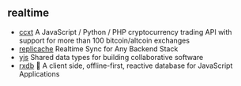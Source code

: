 ## realtime

- [ccxt](https://github.com/ccxt/ccxt) A JavaScript / Python / PHP cryptocurrency trading API with support for more than 100 bitcoin/altcoin exchanges
- [replicache](https://github.com/rocicorp/replicache) Realtime Sync for Any Backend Stack
- [yjs](https://github.com/yjs/yjs) Shared data types for building collaborative software
- [rxdb](https://github.com/pubkey/rxdb) 🔄 A client side, offline-first, reactive database for JavaScript Applications